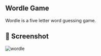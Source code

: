 ## Wordle Game
Wordle is a five letter word guessing game.

## 📸 Screenshot
![wordle](https://user-images.githubusercontent.com/64138592/187494732-f5c06219-ebc7-4dd6-a452-976801ba8fd7.png)

